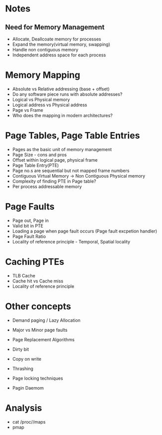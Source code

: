 # Notes

## Need for Memory Management
* Allocate, Deallcoate memory for processes
* Expand the memory(virtual memory, swapping)
* Handle non contiguous memory
* Independent address space for each process

# Memory Mapping
* Absolute vs Relative addressing (base + offset)
* Do any software piece runs with absolute addresses?
* Logical vs Physical memory
* Logical address vs Physical address
* Page vs Frame
* Who does the mapping in modern architectures?

# Page Tables, Page Table Entries 
* Pages as the basic unit of memory management
* Page Size - cons and pros
* Offset within logical page, physical frame
* Page Table Entry(PTE)
* Page no.s are sequential but not mapped frame numbers
* Contiguous Virtual Memory -> Non Contiguous Physical memory
* Complexity of finding PTE in Page table?
* Per process addressable memory

# Page Faults
* Page out, Page in
* Valid bit in PTE
* Loading a page when page fault occurs (Page fault excpetion handler)
* Page Fault Ratio
* Locality of reference principle - Temporal, Spatial locality

# Caching PTEs
* TLB Cache
* Cache hit vs Cache miss
* Locality of reference principle

# Other concepts
* Demand paging / Lazy Allocation

* Major vs Minor page faults
* Page Replacement Algorithms

* Dirty bit
* Copy on write
* Thrashing
* Page locking techniques
* Pagin Daemom

# Analysis
* cat /proc/<pid>/maps
* pmap





